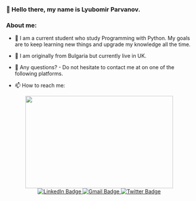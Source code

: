 ### 👋 Hello there, my name is Lyubomir Parvanov.


### About me:
- 🔭 I am a current student who study Programming with Python. My goals are to keep learning new things and upgrade my knowledge all the time.
  
- 🌱 I am originally from Bulgaria but currently live in UK.

- 💬 Any questions? - Do not hesitate to contact me at on one of the following platforms.

- 📫 How to reach me:
<!--
**lyuboparvanov/lyuboparvanov** is a ✨ _special_ ✨ repository because its `README.md` (this file) appears on your GitHub profile.

- 🔭 I’m currently working on ...
- 🌱 I’m currently learning ...
- 👯 I’m looking to collaborate on ...
- 🤔 I’m looking for help with ...
- 💬 Ask me about ...
- 📫 How to reach me: ...
- 😄 Pronouns: ...
- ⚡ Fun fact: ...
-->
<div id="header" align="center">
  <img src="https://media.giphy.com/media/UDclWKlmfmq7twI3iJ/giphy.gif" width="400" height="250"/>
</div>


<div id="badges" align="center">
  <a href="https://www.linkedin.com/in/lyubomir-parvanov-75903a251/">
   <img src="https://img.shields.io/badge/LinkedIn-blue?style=for-the-badge&logo=linkedin&logoColor=white" alt="LinkedIn Badge"/>
  </a>
  <a href="mailto:lyuboparvanovv@gmail.com">
   <img src="https://img.shields.io/badge/Gmail-red?style=for-the-badge&logo=gmail&logoColor=white" alt="Gmail Badge"/>
  </a>
  <a href="https://github.com/lyuboparvanov">
   <img src="https://img.shields.io/badge/GitHub-black?style=for-the-badge&logo=github&logoColor=white" alt="Twitter Badge"/>
  </a>
</div>
